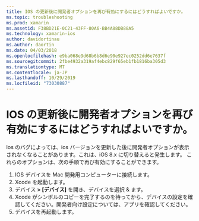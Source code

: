 ```yaml
---
title: IOS の更新後に開発者オプションを再び有効にするにはどうすればよいですか。
ms.topic: troubleshooting
ms.prod: xamarin
ms.assetid: F38BD21E-0C21-43FF-80A6-BB4A88DB88A5
ms.technology: xamarin-ios
author: davidortinau
ms.author: daortin
ms.date: 04/03/2018
ms.openlocfilehash: e9ba068e9d68b6b8d6e90e927ec0252dd6e7637f
ms.sourcegitcommit: 2fbe4932a319af4ebc829f65eb1fb1816ba305d3
ms.translationtype: MT
ms.contentlocale: ja-JP
ms.lasthandoff: 10/29/2019
ms.locfileid: "73030887"
---
```

# <a name="how-can-i-reenable-developer-options-after-updating-ios"></a>IOS の更新後に開発者オプションを再び有効にするにはどうすればよいですか。

Ios のバグによっては、ios バージョンを更新した後に開発者オプションが表示されなくなることがあります。これは、iOS 8.x に切り替えると発生します。 これらのオプションは、次の手順で再び有効にすることができます。

1. IOS デバイスを Mac 開発用コンピューターに接続します。
2. Xcode を起動します。
3. デバイス **> [デバイス]** を開き、デバイスを選択 & ます。
4. Xcode がシンボルのコピーを完了するのを待ってから、デバイスの設定を確認してください。開発者向け設定については、アプリを確認してください。
5. デバイスを再起動します。
